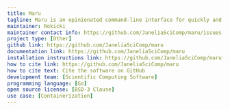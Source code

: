 ```yaml
---
title: Maru
tagline: Maru is an opinionated command-line interface for quickly and easily containerizing scientific applications.
maintainer: Rokicki
maintainer contact info: https://github.com/JaneliaSciComp/maru/issues
project type: [Other]
github link: https://github.com/JaneliaSciComp/maru
documentation link: https://github.com/JaneliaSciComp/maru
installation instructions link: https://github.com/JaneliaSciComp/maru?tab=readme-ov-file#get-maru
how to cite link: https://github.com/JaneliaSciComp/maru
how to cite text: Cite the software on GitHub
development team: [Scientific Computing Software]
programming language: [Go]
open source license: [BSD-3 Clause]
use case: [Containerization]
---
```

